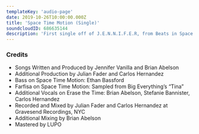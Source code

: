```yaml
---
templateKey: 'audio-page'
date: 2019-10-26T10:00:00.000Z
title: 'Space Time Motion (Single)'
soundcloudID: 686635144
description: 'First single off of J.E.N.N.I.F.E.R, from Beats in Space records'
---
```


### Credits

- Songs Written and Produced by Jennifer Vanilla and Brian Abelson
- Additional Production by Julian Fader and Carlos Hernandez
- Bass on Space Time Motion: Ethan Bassford
- Farfisa on Space Time Motion: Sampled from Big Everything’s “Tina”
- Additional Vocals on Erase the Time: Brian Abelson, Stefanie Bannister, Carlos Hernandez
- Recorded and Mixed by Julian Fader and Carlos Hernandez at Gravesend Recordings, NYC
- Additional Mixing by Brian Abelson
- Mastered by LUPO 
